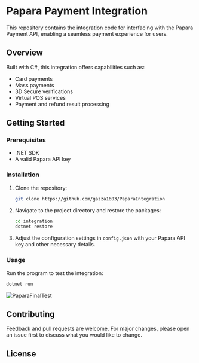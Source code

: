 
# Papara Payment Integration

This repository contains the integration code for interfacing with the Papara Payment API, enabling a seamless payment experience for users.

## Overview

Built with C#, this integration offers capabilities such as:
- Card payments
- Mass payments
- 3D Secure verifications
- Virtual POS services
- Payment and refund result processing

## Getting Started

### Prerequisites

- .NET SDK
- A valid Papara API key

### Installation

1. Clone the repository:
   ```bash
   git clone https://github.com/gazza1603/PaparaIntegration
   ```
2. Navigate to the project directory and restore the packages:
   ```bash
   cd integration
   dotnet restore
   ```
3. Adjust the configuration settings in `config.json` with your Papara API key and other necessary details.

### Usage

Run the program to test the integration:
```bash
dotnet run
```

![PaparaFinalTest](https://github.com/gazza1603/PaparaIntegration/assets/85443795/8d562c66-acf7-4245-83b3-111137d5d879)

## Contributing

Feedback and pull requests are welcome. For major changes, please open an issue first to discuss what you would like to change.

## License
